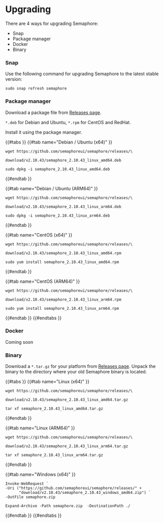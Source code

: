 # Upgrading

There are 4 ways for upgrading Semaphore:

* Snap
* Package manager
* Docker
* Binary

### Snap

Use the following command for upgrading Semaphore to the latest stable version:

```
sudo snap refresh semaphore
```

### Package manager

Download a package file from [Releases page](https://github.com/semaphoreui/semaphore/releases).

&#x20;`*.deb` for Debian and Ubuntu, `*.rpm` for CentOS and RedHat.&#x20;

Install it using the package manager.

{{#tabs }}
{{#tab name="Debian / Ubuntu (x64)" }}
```
wget https://github.com/semaphoreui/semaphore/releases/\

download/v2.10.43/semaphore_2.10.43_linux_amd64.deb

sudo dpkg -i semaphore_2.10.43_linux_amd64.deb
```
{{#endtab }}

{{#tab name="Debian / Ubuntu (ARM64)" }}
```
wget https://github.com/semaphoreui/semaphore/releases/\

download/v2.10.43/semaphore_2.10.43_linux_arm64.deb

sudo dpkg -i semaphore_2.10.43_linux_arm64.deb
```
{{#endtab }}

{{#tab name="CentOS (x64)" }}
```
wget https://github.com/semaphoreui/semaphore/releases/\

download/v2.10.43/semaphore_2.10.43_linux_amd64.rpm

sudo yum install semaphore_2.10.43_linux_amd64.rpm
```
{{#endtab }}

{{#tab name="CentOS (ARM64)" }}
```
wget https://github.com/semaphoreui/semaphore/releases/\

download/v2.10.43/semaphore_2.10.43_linux_arm64.rpm

sudo yum install semaphore_2.10.43_linux_arm64.rpm
```
{{#endtab }}
{{#endtabs }}

### Docker

<div class="warning">
      Coming soon
</div>

### Binary

Download a `*.tar.gz` for your platform from [Releases page](https://github.com/semaphoreui/semaphore/releases). Unpack the binary to the directory where your old Semaphore binary is located.

{{#tabs }}
{{#tab name="Linux (x64)" }}
```
wget https://github.com/semaphoreui/semaphore/releases/\

download/v2.10.43/semaphore_2.10.43_linux_amd64.tar.gz

tar xf semaphore_2.10.43_linux_amd64.tar.gz
```
{{#endtab }}

{{#tab name="Linux (ARM64)" }}
```
wget https://github.com/semaphoreui/semaphore/releases/\

download/v2.10.43/semaphore_2.10.43_linux_arm64.tar.gz

tar xf semaphore_2.10.43_linux_arm64.tar.gz
```
{{#endtab }}

{{#tab name="Windows (x64)" }}
```
Invoke-WebRequest `
-Uri ("https://github.com/semaphoreui/semaphore/releases/" +
      "download/v2.10.43/semaphore_2.10.43_windows_amd64.zip") `
-OutFile semaphore.zip

Expand-Archive -Path semaphore.zip  -DestinationPath ./
```
{{#endtab }}
{{#endtabs }}

